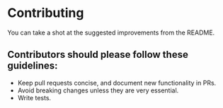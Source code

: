 # Contributing

You can take a shot at the suggested improvements from the README.

## Contributors should please follow these guidelines:

* Keep pull requests concise, and document new functionality in PRs.
* Avoid breaking changes unless they are very essential.
* Write tests.
